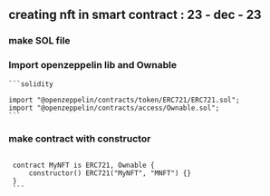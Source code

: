 ## creating nft in smart contract : 23 - dec - 23

### make SOL file

### Import openzeppelin lib and Ownable

    ```solidity

    import "@openzeppelin/contracts/token/ERC721/ERC721.sol";
    import "@openzeppelin/contracts/access/Ownable.sol";
    ```

### make contract with constructor

````solidity

 contract MyNFT is ERC721, Ownable {
     constructor() ERC721("MyNFT", "MNFT") {}
 }
 ```
````
